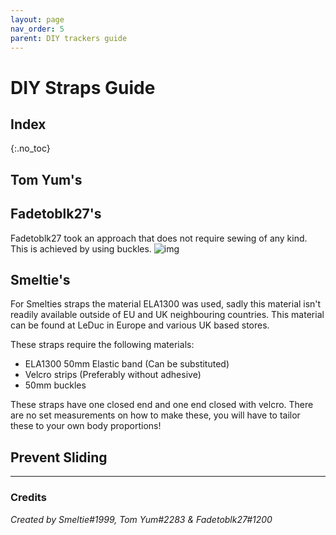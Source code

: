 ```yaml
---
layout: page
nav_order: 5
parent: DIY trackers guide
---
```

# DIY Straps Guide

## Index
{:.no_toc}

## Tom Yum's

## Fadetoblk27's

Fadetoblk27 took an approach that does not require sewing of any kind.
This is achieved by using buckles.
![img](https://media.discordapp.net/attachments/931410740320026654/966128713685159967/IMG_0095.jpg?width=774&height=581)

## Smeltie's
For Smelties straps the material ELA1300 was used, sadly this material isn't readily available outside of EU and UK neighbouring countries.
This material can be found at LeDuc in Europe and various UK based stores.

These straps require the following materials:
- ELA1300 50mm Elastic band (Can be substituted)
- Velcro strips (Preferably without adhesive)
- 50mm buckles

These straps have one closed end and one end closed with velcro.
There are no set measurements on how to make these, you will have to tailor these to your own body proportions!

## Prevent Sliding
---
### Credits
*Created by Smeltie#1999, Tom Yum#2283 & Fadetoblk27#1200*
